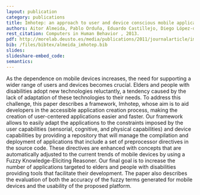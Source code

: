 ```yaml
--- 
layout: publication
category: publications
title: Imhotep: an approach to user and device conscious mobile applications
authors: Aitor Almeida, Pablo Orduña, Eduardo Castillejo, Diego López-de-Ipiña, Marcos Sacristán
rest_citation: Computers in Human Behavior , 2013.
pdf: http://morelab.deusto.es/media/publications/2011/journalarticle/imhotep-an-approach-to-user-and-device-conscious-mobile-applications.pdf
bib: /files/bibtex/almeida_imhotep.bib
slides: 
slideshare-embed_code: 
semantics: 
--- 
```


As the dependence on mobile devices increases, the need for supporting a wider range of users and devices becomes crucial. Elders and people with disabilities adopt new technologies reluctantly, a tendency caused by the lack of adaptation of these technologies to their needs. To address this challenge, this paper describes a framework, Imhotep, whose aim is to aid developers in the accessible application creation process, making the creation of user-centered applications easier and faster. Our framework allows to easily adapt the applications to the constraints imposed by the user capabilities (sensorial, cognitive, and physical capabilities) and device capabilities by providing a repository that will manage the compilation and deployment of applications that include a set of preprocessor directives in the source code. These directives are enhanced with concepts that are automatically adjusted to the current trends of mobile devices by using a Fuzzy Knowledge-Eliciting Reasoner. Our final goal is to increase the number of applications targeted to elders and people with disabilities providing tools that facilitate their development. The paper also describes the evaluation of both the accuracy of the fuzzy terms generated for mobile devices and the usability of the proposed platform.
